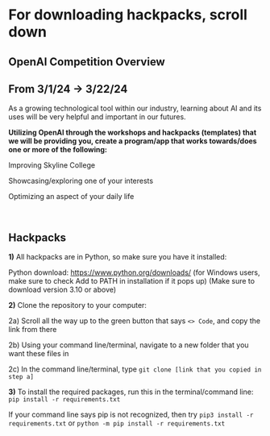# For downloading hackpacks, scroll down


## OpenAI Competition Overview
## From 3/1/24 -> 3/22/24

As a growing technological tool within our industry, learning about AI and its uses will be very helpful and important in our futures.

**Utilizing OpenAI through the workshops and hackpacks (templates) that we will be providing you, create a program/app that works towards/does one or more of the following:**

Improving Skyline College

Showcasing/exploring one of your interests

Optimizing an aspect of your daily life

<br>

## Hackpacks
**1)** All hackpacks are in Python, so make sure you have it installed:

Python download: https://www.python.org/downloads/ (for Windows users, make sure to check Add to PATH in installation if it pops up)
(Make sure to download version 3.10 or above)

**2)** Clone the repository to your computer:

2a) Scroll all the way up to the green button that says `<> Code`, and copy the link from there

2b) Using your command line/terminal, navigate to a new folder that you want these files in

2c) In the command line/terminal, type `git clone [link that you copied in step a]`

**3)** To install the required packages, run this in the terminal/command line: `pip install -r requirements.txt`

If your command line says pip is not recognized, then try `pip3 install -r requirements.txt` or `python -m pip install -r requirements.txt`

